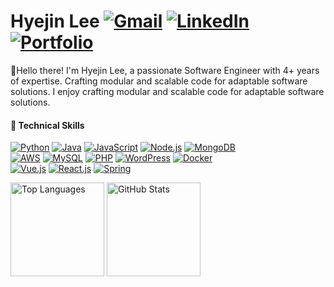 # Hyejin Lee  [![Gmail](https://img.shields.io/badge/Gmail-red?logo=gmail&logoColor=white)](mailto:leehj6411@gmail.com)  [![LinkedIn](https://img.shields.io/badge/LinkedIn-blue?logo=linkedin&logoColor=white)](https://www.linkedin.com/in/lee-hyejin/)  [![Portfolio](https://img.shields.io/badge/Portfolio-green?logo=notion&logoColor=white)](https://clean-individual-ccc.notion.site/HYEJIN-LEE-dc1c081982f544179b70d10b3bf6956a)
👋Hello there! I'm Hyejin Lee, a passionate Software Engineer with 4+ years of expertise. Crafting modular and scalable code for adaptable software solutions.
I enjoy crafting modular and scalable code for adaptable software solutions.


#### 💼 Technical Skills
[![Python](https://img.shields.io/badge/Python-blue?logo=python&logoColor=white)](https://www.python.org/)
[![Java](https://img.shields.io/badge/Java-orange?logo=java&logoColor=white)](https://www.java.com/)
[![JavaScript](https://img.shields.io/badge/JavaScript-yellow?logo=javascript&logoColor=white)](https://developer.mozilla.org/en-US/docs/Web/JavaScript)
[![Node.js](https://img.shields.io/badge/Node.js-brightgreen?logo=node.js&logoColor=white)](https://nodejs.org/)
[![MongoDB](https://img.shields.io/badge/MongoDB-green?logo=mongodb&logoColor=white)](https://www.mongodb.com/) <br>
[![AWS](https://img.shields.io/badge/AWS-orange?logo=amazon-aws&logoColor=white)](https://aws.amazon.com/)
[![MySQL](https://img.shields.io/badge/MySQL-blue?logo=mysql&logoColor=white)](https://www.mysql.com/)
[![PHP](https://img.shields.io/badge/PHP-purple?logo=php&logoColor=white)](https://www.php.net/)
[![WordPress](https://img.shields.io/badge/WordPress-blue?logo=wordpress&logoColor=white)](https://wordpress.org/)
[![Docker](https://img.shields.io/badge/Docker-blue?logo=docker&logoColor=white)](https://www.docker.com/) <br>
[![Vue.js](https://img.shields.io/badge/Vue.js-brightgreen?logo=vue.js&logoColor=white)](https://vuejs.org/)
[![React.js](https://img.shields.io/badge/React.js-blue?logo=react&logoColor=white)](https://reactjs.org/)
[![Spring](https://img.shields.io/badge/Spring-green?logo=spring&logoColor=white)](https://spring.io/)

<p>
  <img src="https://github-readme-stats.vercel.app/api/top-langs/?username=1117j&layout=compact&hide=html&theme=apprentice" alt="Top Languages" height="150"/>
  <img src="https://github-readme-stats.vercel.app/api?username=1117j&show_icons=true&theme=apprentice" alt="GitHub Stats" height="150"/>
</p>

<!--
**1117j/1117j** is a ✨ _special_ ✨ repository because its `README.md` (this file) appears on your GitHub profile.

Here are some ideas to get you started:

- 🔭 I’m currently working on ...
- 🌱 I’m currently learning ...
- 👯 I’m looking to collaborate on ...
- 🤔 I’m looking for help with ...
- 💬 Ask me about ...
- 📫 How to reach me: ...
- 😄 Pronouns: ...
- ⚡ Fun fact: ...
-->
